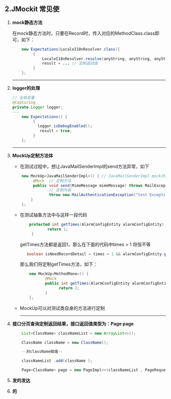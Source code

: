 ## 2.JMockit 常见使

1. **mock静态方法**

   在mock静态方法时，只要在Record时，传入对应的MethodClass.class即可，如下：

   ~~~java
       new Expectations(LocaleI18nResolver.class){
            {
                LocaleI18nResolver.resolve(anyString, anyString, anyString);
                result = ... // 定制返回值
            }
       };
   ~~~

   ------

2. **logger的处理**

   ```java
   // 全局变量
   @Capturing
   private Logger logger;
   ---
       new Expectations() {
            {
              logger.isDebugEnabled();
               result = true;
            }
       };
   ```

   -----

3. **MockUp定制方法体**

   - 在测试过程中，想让JavaMailSenderImpl的send方法异常，如下

   ~~~java
       new MockUp<JavaMailSenderImpl>() { // JavaMailSenderImpl mock对象
            @Mock  // 定制方法
            public void send(MimeMessage mimeMessage) throws MailException {
                   // 定制内容
                   throw new MailAuthenticationException("test Exception");
           }
       };
   ~~~

   - 在测试抽象方法中与这样一段代码

     ~~~java
         protected int getTimes(AlarmConfigEntity alarmConfigEntity) {
                 return 1;
          }
     ~~~

     getTimes方法都是返回1，那么在下面的代码中times > 1 将恒不等

     ~~~java
        boolean isNeedRecordDetail = times > 1 && alarmConfigEntity.getEnableRecordDetail();
     ~~~

     那么我们将定制getTimes方法，如下：

     ~~~java
         new MockUp<MethodMane>() {
                @Mock
                public int getTimes(AlarmConfigEntity alarmConfigEntity) {
                      return 2;
                }
         };
     ~~~

   - MockUp可以对测试类自身的方法进行定制

     -----

4. **接口分页查询定制返回结果，接口返回值类型为：Page<ClassName> page**

   ~~~java
       List<ClassName> classNameList = new ArrayList<>();
   
       ClassName className = new ClassName();
   
       --对className赋值--
   
       classNameList .add(className );
   
       Page<ClassName> page = new PageImpl<>(classNameList , PageRequest.of(0, 1), classNameList .size());
   ~~~

   

5. **发的发达**

6. **的**


